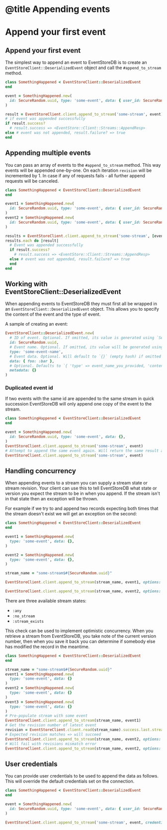 # @title Appending events

# Append your first event

## Append your first event

The simplest way to append an event to EventStoreDB is to create an `EventStoreClient::DeserializedEvent` object and call the `#append_to_stream` method.

```ruby
class SomethingHappened < EventStoreClient::DeserializedEvent
end

event = SomethingHappened.new(
  id: SecureRandom.uuid, type: 'some-event', data: { user_id: SecureRandom.uuid, title: "Something happened" }
)

result = EventStoreClient.client.append_to_stream('some-stream', event)
# if event was appended successfully
if result.success?
  # result.success => <EventStore::Client::Streams::AppendResp>
else # event was not appended, result.failure? => true
end
```

## Appending multiple events

You can pass an array of events to the `#append_to_stream` method. This way events will be appended one-by-one. On each iteration `revision` will be incremented by 1. In case if any of requests fails - all further append requests will be canceled.

```ruby
class SomethingHappened < EventStoreClient::DeserializedEvent
end

event1 = SomethingHappened.new(
  id: SecureRandom.uuid, type: 'some-event', data: { user_id: SecureRandom.uuid, title: "Something happened 1" }
)
event2 = SomethingHappened.new(
  id: SecureRandom.uuid, type: 'some-event', data: { user_id: SecureRandom.uuid, title: "Something happened 2" }
)

results = EventStoreClient.client.append_to_stream('some-stream', [event1, event2])
results.each do |result|
  # Event was appended successfully
  if result.success?
    # result.success => <EventStore::Client::Streams::AppendResp>
  else # event was not appended, result.failure? => true
  end
end

```

## Working with EventStoreClient::DeserializedEvent

When appending events to EventStoreDB they must first all be wrapped in an `EventStoreClient::DeserializedEvent` object. This allows you to specify the content of the event and the type of event.

A sample of creating an event:

```ruby
EventStoreClient::DeserializedEvent.new(
  # ID of event. Optional. If omitted, its value is generated using `SecureRandom.uuid`
  id: SecureRandom.uuid,
  # Event name. Optional. If omitted, its value will be generated using `self.class.to_s`
  type: 'some-event-name',
  # Event data. Optional. Will default to `{}` (empty hash) if omitted
  data: { foo: :bar },
  # Optional. Defaults to `{ 'type' => event_name_you_provided, 'content-type' => 'application/json' }`
  metadata: {}
)
```

### Duplicated event id

If two events with the same id are appended to the same stream in quick succession EventStoreDB will only append one copy of the event to the stream.

```ruby
class SomethingHappened < EventStoreClient::DeserializedEvent
end

event = SomethingHappened.new(
  id: SecureRandom.uuid, type: 'some-event', data: {},
)
EventStoreClient.client.append_to_stream('some-stream', event)
# Attempt to append the same event again. Will return the same result as for previous call
EventStoreClient.client.append_to_stream('some-stream', event)
```


## Handling concurrency

When appending events to a stream you can supply a stream state or stream revision. Your client can use this to tell EventStoreDB what state or version you expect the stream to be in when you append. If the stream isn't in that state then an exception will be thrown.

For example if we try to and append two records expecting both times that the stream doesn't exist we will get an exception on the second:

```ruby
class SomethingHappened < EventStoreClient::DeserializedEvent
end

event1 = SomethingHappened.new(
  type: 'some-event', data: {},
)

event2 = SomethingHappened.new(
  type: 'some-event', data: {},
)

stream_name = "some-stream$#{SecureRandom.uuid}"

EventStoreClient.client.append_to_stream(stream_name, event1, options: { expected_revision: :no_stream })

EventStoreClient.client.append_to_stream(stream_name, event2, options: { expected_revision: :no_stream })
```

There are three available stream states:

- `:any`
- `:no_stream`
- `:stream_exists`

This check can be used to implement optimistic concurrency. When you retrieve a stream from EventStoreDB, you take note of the current version number, then when you save it back you can determine if somebody else has modified the record in the meantime.

```ruby
class SomethingHappened < EventStoreClient::DeserializedEvent
end

stream_name = "some-stream$#{SecureRandom.uuid}"
event1 = SomethingHappened.new(
  type: 'some-event', data: {}
)
event2 = SomethingHappened.new(
  type: 'some-event', data: {}
)
event3 = SomethingHappened.new(
  type: 'some-event', data: {}
)
# Pre-populate stream with some event
EventStoreClient.client.append_to_stream(stream_name, event1)
# Get the revision number of latest event
revision = EventStoreClient.client.read(stream_name).success.last.stream_revision
# Expected revision matches => will succeed
EventStoreClient.client.append_to_stream(stream_name, event2, options: { expected_revision: revision })
# Will fail with revisions mismatch error
EventStoreClient.client.append_to_stream(stream_name, event2, options: { expected_revision: revision })
```

## User credentials

You can provide user credentials to be used to append the data as follows. This will override the default credentials set on the connection.

```ruby
class SomethingHappened < EventStoreClient::DeserializedEvent
end

event = SomethingHappened.new(
  id: SecureRandom.uuid, type: 'some-event', data: { user_id: SecureRandom.uuid, title: "Something happened" }
)

EventStoreClient.client.append_to_stream('some-stream', event, credentials: { username: 'admin', password: 'changeit' })
```
